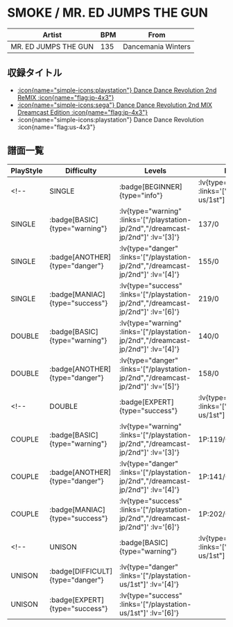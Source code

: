 # SMOKE / MR. ED JUMPS THE GUN

|Artist|BPM|From|
|------|---|----|
|MR. ED JUMPS THE GUN|135|Dancemania Winters|

## 収録タイトル

- [:icon{name="simple-icons:playstation"} Dance Dance Revolution 2nd ReMIX :icon{name="flag:jp-4x3"}](/playstation-jp/2nd)
- [:icon{name="simple-icons:sega"} Dance Dance Revolution 2nd MIX Dreamcast Edition :icon{name="flag:jp-4x3"}](/dreamcast-jp/2nd)
- :icon{name="simple-icons:playstation"} Dance Dance Revolution :icon{name="flag:us-4x3"}

## 譜面一覧

|PlayStyle|Difficulty|Levels|Notes|Movie|
|---------|----------|------|-----|-----|
<!-- |SINGLE| :badge[BEGINNER]{type="info"} | :lv{type="info" :links='["/playstation-us/1st"]' :lv='[1]'} |66/0|| -->
|SINGLE| :badge[BASIC]{type="warning"} | :lv{type="warning" :links='["/playstation-jp/2nd","/dreamcast-jp/2nd"]' :lv='[3]'} |137/0||
|SINGLE| :badge[ANOTHER]{type="danger"} | :lv{type="danger" :links='["/playstation-jp/2nd","/dreamcast-jp/2nd"]' :lv='[4]'} |155/0||
|SINGLE| :badge[MANIAC]{type="success"} | :lv{type="success" :links='["/playstation-jp/2nd","/dreamcast-jp/2nd"]' :lv='[6]'} |219/0||
|DOUBLE| :badge[BASIC]{type="warning"} | :lv{type="warning" :links='["/playstation-jp/2nd","/dreamcast-jp/2nd"]' :lv='[4]'} |140/0||
|DOUBLE| :badge[ANOTHER]{type="danger"} | :lv{type="danger" :links='["/playstation-jp/2nd","/dreamcast-jp/2nd"]' :lv='[5]'} |158/0||
<!-- |DOUBLE| :badge[EXPERT]{type="success"} | :lv{type="success" :links='["/playstation-us/1st"]' :lv='[6]'} |165/0|| -->
|COUPLE| :badge[BASIC]{type="warning"} | :lv{type="warning" :links='["/playstation-jp/2nd","/dreamcast-jp/2nd"]' :lv='[3]'} |1P:119/0 2P:120/0||
|COUPLE| :badge[ANOTHER]{type="danger"} | :lv{type="danger" :links='["/playstation-jp/2nd","/dreamcast-jp/2nd"]' :lv='[4]'} |1P:141/0 2P:140/0||
|COUPLE| :badge[MANIAC]{type="success"} | :lv{type="success" :links='["/playstation-jp/2nd","/dreamcast-jp/2nd"]' :lv='[6]'} |1P:202/0 2P:201/0||
<!-- |UNISON| :badge[BASIC]{type="warning"} | :lv{type="warning" :links='["/playstation-us/1st"]' :lv='[3]'} |||
|UNISON| :badge[DIFFICULT]{type="danger"} | :lv{type="danger" :links='["/playstation-us/1st"]' :lv='[4]'} |||
|UNISON| :badge[EXPERT]{type="success"} | :lv{type="success" :links='["/playstation-us/1st"]' :lv='[6]'} ||| -->
